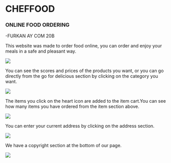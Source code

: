 # CHEFFOOD

### ONLINE FOOD ORDERING

-FURKAN AY COM 20B


This website was made to order food online, you can order and enjoy your meals in a safe and pleasant way.

<img src="https://user-images.githubusercontent.com/74255322/171917956-b62b1c03-0f66-400f-9880-30e19c7413ab.png">

You can see the scores and prices of the products you want, or you can go directly from the go for delicious section by clicking on the category you want. 

<img src='https://user-images.githubusercontent.com/74255322/171922337-d5299fe9-4b06-4f54-8b6f-171aa7c314a5.png'>

The items you click on the heart icon are added to the item cart.You can see how many items you have ordered from the item section above.

<img src="https://user-images.githubusercontent.com/74255322/171920319-535d7704-8dd3-4ae4-aaf9-0d539433755e.jpg">

You can enter your current address by clicking on the address section.

<img src="https://user-images.githubusercontent.com/74255322/171918907-39a24ce3-8f0a-428b-ae1e-d2d2027de3bd.png">

We have a copyright section at the bottom of our page.

<img src='https://user-images.githubusercontent.com/74255322/171920917-6f4162c1-0a97-43f6-9edd-55c002781697.png'>
